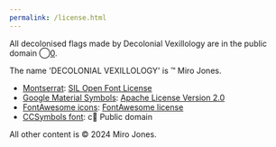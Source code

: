 ```yaml
---
permalink: /license.html
---
```

All decolonised flags made by Decolonial Vexillology are in the public domain [&#x20DD;0](https://creativecommons.org/publicdomain/zero/1.0/).


The name 'DECOLONIAL VEXILLOLOGY' is &trade; Miro Jones.


- [Montserrat](https://fonts.google.com/specimen/Montserrat): [SIL Open Font License](https://scripts.sil.org/cms/scripts/page.php?site_id=nrsi&id=OFL)
- [Google Material Symbols](https://fonts.google.com/icons): [Apache License Version 2.0](https://www.apache.org/licenses/LICENSE-2.0.html)
- [FontAwesome icons](https://fontawesome.com): [FontAwesome license](https://fontawesome.com/license)
- [CCSymbols font](https://www.ctrl.blog/entry/creative-commons-unicode-fallback-font.html): c&#x20E0; Public domain


All other content is &copy; 2024 Miro Jones.
